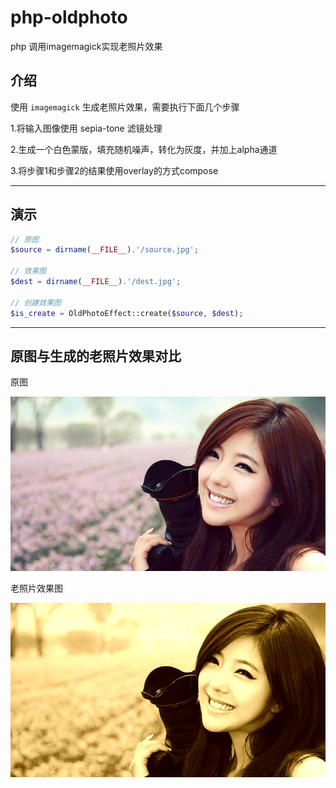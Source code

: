 # php-oldphoto

php 调用imagemagick实现老照片效果

## 介绍

使用 `imagemagick` 生成老照片效果，需要执行下面几个步骤

1.将输入图像使用 sepia-tone 滤镜处理

2.生成一个白色蒙版，填充随机噪声，转化为灰度，并加上alpha通道

3.将步骤1和步骤2的结果使用overlay的方式compose

---

## 演示

```php
// 原图
$source = dirname(__FILE__).'/source.jpg';

// 效果图
$dest = dirname(__FILE__).'/dest.jpg';

// 创建效果图
$is_create = OldPhotoEffect::create($source, $dest);
```

---

## 原图与生成的老照片效果对比

原图

![原图](https://github.com/xfdipzone/Small-Program/blob/master/php-oldphoto/source.jpg)

老照片效果图

![老照片效果图](https://github.com/xfdipzone/Small-Program/blob/master/php-oldphoto/dest.jpg)

